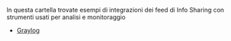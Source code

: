 In questa cartella trovate esempi di integrazioni dei feed di Info Sharing con strumenti usati per analisi e monitoraggio
* [Graylog](/CONTRIB/Integration/GraylogIntegration.md)
